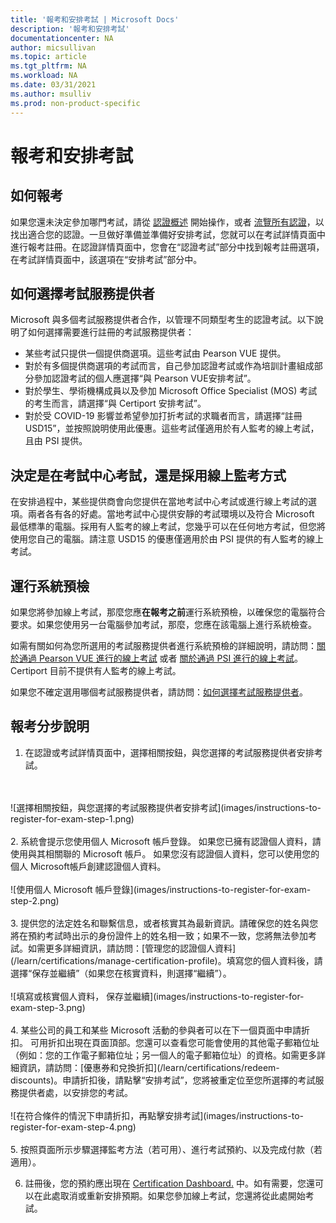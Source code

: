 ```yaml
---
title: '報考和安排考試 | Microsoft Docs'
description: '報考和安排考試' 
documentationcenter: NA 
author: micsullivan
ms.topic: article
ms.tgt_pltfrm: NA
ms.workload: NA
ms.date: 03/31/2021
ms.author: msulliv
ms.prod: non-product-specific
---
```

# 報考和安排考試

## 如何報考

如果您還未決定參加哪門考試，請從 [認證概述](/learn/certifications/) 開始操作，或者 [流覽所有認證](/learn/certifications/browse/)，以找出適合您的認證。一旦做好準備並準備好安排考試，您就可以在考試詳情頁面中進行報考註冊。在認證詳情頁面中，您會在“認證考試”部分中找到報考註冊選項，在考試詳情頁面中，該選項在“安排考試”部分中。

## <a name="how-to-choose-an-exam-delivery-provider"></a> 如何選擇考試服務提供者

Microsoft 與多個考試服務提供者合作，以管理不同類型考生的認證考試。以下說明了如何選擇需要進行註冊的考試服務提供者：

- 某些考試只提供一個提供商選項。這些考試由 Pearson VUE 提供。
- 對於有多個提供商選項的考試而言，自己參加認證考試或作為培訓計畫組成部分參加認證考試的個人應選擇“與 Pearson VUE安排考試”。
- 對於學生、學術機構成員以及參加 Microsoft Office Specialist (MOS) 考試的考生而言，請選擇“與 Certiport 安排考試”。
- 對於受 COVID-19 影響並希望參加打折考試的求職者而言，請選擇“註冊  USD15”，並按照說明使用此優惠。這些考試僅適用於有人監考的線上考試，且由 PSI 提供。

## 決定是在考試中心考試，還是採用線上監考方式

在安排過程中，某些提供商會向您提供在當地考試中心考試或進行線上考試的選項。兩者各有各的好處。當地考試中心提供安靜的考試環境以及符合 Microsoft 最低標準的電腦。採用有人監考的線上考試，您幾乎可以在任何地方考試，但您將使用您自己的電腦。請注意 USD15 的優惠僅適用於由 PSI 提供的有人監考的線上考試。

## 運行系統預檢

如果您將參加線上考試，那麼您應**在報考之前**運行系統預檢，以確保您的電腦符合要求。如果您使用另一台電腦參加考試，那麼，您應在該電腦上進行系統檢查。

如需有關如何為您所選用的考試服務提供者進行系統預檢的詳細說明，請訪問：[關於通過 Pearson VUE 進行的線上考試](/learn/certifications/online-exams) 或者 [關於通過 PSI 進行的線上考試](/learn/certifications/online-exams-psi)。Certiport 目前不提供有人監考的線上考試。

如果您不確定選用哪個考試服務提供者，請訪問：[如何選擇考試服務提供者](#how-to-choose-an-exam-delivery-provider)。

## 報考分步說明

1. 在認證或考試詳情頁面中，選擇相關按鈕，與您選擇的考試服務提供者安排考試。
<br/>
<br/>
![選擇相關按鈕，與您選擇的考試服務提供者安排考試](images/instructions-to-register-for-exam-step-1.png)
<br/>
<br/>
2. 系統會提示您使用個人 Microsoft 帳戶登錄。 如果您已擁有認證個人資料，請使用與其相關聯的 Microsoft 帳戶。 如果您沒有認證個人資料，您可以使用您的個人 Microsoft帳戶創建認證個人資料。
<br/>
<br/>
![使用個人 Microsoft 帳戶登錄](images/instructions-to-register-for-exam-step-2.png)
<br/>
<br/>
3. 提供您的法定姓名和聯繫信息，或者核實其為最新資訊。請確保您的姓名與您將在預約考試時出示的身份證件上的姓名相一致；如果不一致，您將無法參加考試。如需更多詳細資訊，請訪問：[管理您的認證個人資料](/learn/certifications/manage-certification-profile)。填寫您的個人資料後，請選擇“保存並繼續”（如果您在核實資料，則選擇“繼續”）。
<br/>
<br/>
![填寫或核實個人資料， 保存並繼續](images/instructions-to-register-for-exam-step-3.png)
<br/>
<br/>
4. 某些公司的員工和某些 Microsoft 活動的參與者可以在下一個頁面中申請折扣。 可用折扣出現在頁面頂部。您還可以查看您可能會使用的其他電子郵箱位址（例如：您的工作電子郵箱位址；另一個人的電子郵箱位址）的資格。如需更多詳細資訊，請訪問：[優惠券和兌換折扣](/learn/certifications/redeem-discounts)。申請折扣後，請點擊“安排考試”，您將被重定位至您所選擇的考試服務提供者處，以安排您的考試。
<br/>
<br/>
![在符合條件的情況下申請折扣，再點擊安排考試](images/instructions-to-register-for-exam-step-4.png)
<br/>
<br/>
5. 按照頁面所示步驟選擇監考方法（若可用）、進行考試預約、以及完成付款（若適用）。

6. 註冊後，您的預約應出現在 [Certification Dashboard.](https://aka.ms/certdashboard) 中。如有需要，您還可以在此處取消或重新安排預期。如果您參加線上考試，您還將從此處開始考試。